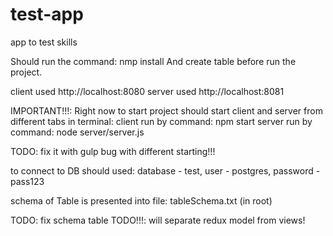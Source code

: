 # test-app
app to test skills

Should run the command: nmp install
And create table before run the project.

client used http://localhost:8080
server used http://localhost:8081

IMPORTANT!!!: Right now to start project should start client and server from different tabs in terminal:
	client run by command: npm start
	server run by command: node server/server.js

TODO: fix it with gulp bug with different starting!!!

to connect to DB should used:
	database - test,
	user - postgres,
	password - pass123

schema of Table is presented into file: tableSchema.txt (in root)


TODO: fix schema table
TODO!!!: will separate redux model from views!